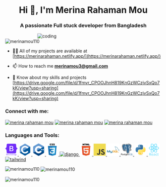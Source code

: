 <h1 align="center">Hi 👋, I'm Merina Rahaman Mou</h1>
<h3 align="center">A passionate Full stuck developer from Bangladesh</h3>
<img align="right" alt="coding" width="400" src="![image](https://github.com/MerinaMou110/MerinaMou110/assets/122225168/a09eb90b-dace-44fe-a7e2-69f7977965b0)
">
<p align="left"> <img src="https://komarev.com/ghpvc/?username=merinamou110&label=Profile%20views&color=0e75b6&style=flat" alt="merinamou110" /> </p>

- 👨‍💻 All of my projects are available at [https://merinarahaman.netlify.app/](https://merinarahaman.netlify.app/)

- 📫 How to reach me **merinamou3@gmail.com**

- 📄 Know about my skills and projects [https://drive.google.com/file/d/1fmvr_CPOOJhnH819KnGzWCzjvSxQo7kK/view?usp=sharing](https://drive.google.com/file/d/1fmvr_CPOOJhnH819KnGzWCzjvSxQo7kK/view?usp=sharing)

<h3 align="left">Connect with me:</h3>
<p align="left">
<a href="https://linkedin.com/in/merina rahaman mou" target="blank"><img align="center" src="https://raw.githubusercontent.com/rahuldkjain/github-profile-readme-generator/master/src/images/icons/Social/linked-in-alt.svg" alt="merina rahaman mou" height="30" width="40" /></a>
<a href="https://www.hackerrank.com/merina rahaman mou" target="blank"><img align="center" src="https://raw.githubusercontent.com/rahuldkjain/github-profile-readme-generator/master/src/images/icons/Social/hackerrank.svg" alt="merina rahaman mou" height="30" width="40" /></a>
<a href="https://www.leetcode.com/merina rahaman mou" target="blank"><img align="center" src="https://raw.githubusercontent.com/rahuldkjain/github-profile-readme-generator/master/src/images/icons/Social/leet-code.svg" alt="merina rahaman mou" height="30" width="40" /></a>
</p>

<h3 align="left">Languages and Tools:</h3>
<p align="left"> <a href="https://getbootstrap.com" target="_blank" rel="noreferrer"> <img src="https://raw.githubusercontent.com/devicons/devicon/master/icons/bootstrap/bootstrap-plain-wordmark.svg" alt="bootstrap" width="40" height="40"/> </a> <a href="https://www.cprogramming.com/" target="_blank" rel="noreferrer"> <img src="https://raw.githubusercontent.com/devicons/devicon/master/icons/c/c-original.svg" alt="c" width="40" height="40"/> </a> <a href="https://www.w3schools.com/cpp/" target="_blank" rel="noreferrer"> <img src="https://raw.githubusercontent.com/devicons/devicon/master/icons/cplusplus/cplusplus-original.svg" alt="cplusplus" width="40" height="40"/> </a> <a href="https://www.w3schools.com/css/" target="_blank" rel="noreferrer"> <img src="https://raw.githubusercontent.com/devicons/devicon/master/icons/css3/css3-original-wordmark.svg" alt="css3" width="40" height="40"/> </a> <a href="https://www.djangoproject.com/" target="_blank" rel="noreferrer"> <img src="https://cdn.worldvectorlogo.com/logos/django.svg" alt="django" width="40" height="40"/> </a> <a href="https://www.w3.org/html/" target="_blank" rel="noreferrer"> <img src="https://raw.githubusercontent.com/devicons/devicon/master/icons/html5/html5-original-wordmark.svg" alt="html5" width="40" height="40"/> </a> <a href="https://developer.mozilla.org/en-US/docs/Web/JavaScript" target="_blank" rel="noreferrer"> <img src="https://raw.githubusercontent.com/devicons/devicon/master/icons/javascript/javascript-original.svg" alt="javascript" width="40" height="40"/> </a> <a href="https://www.mysql.com/" target="_blank" rel="noreferrer"> <img src="https://raw.githubusercontent.com/devicons/devicon/master/icons/mysql/mysql-original-wordmark.svg" alt="mysql" width="40" height="40"/> </a> <a href="https://www.postgresql.org" target="_blank" rel="noreferrer"> <img src="https://raw.githubusercontent.com/devicons/devicon/master/icons/postgresql/postgresql-original-wordmark.svg" alt="postgresql" width="40" height="40"/> </a> <a href="https://www.python.org" target="_blank" rel="noreferrer"> <img src="https://raw.githubusercontent.com/devicons/devicon/master/icons/python/python-original.svg" alt="python" width="40" height="40"/> </a> <a href="https://reactjs.org/" target="_blank" rel="noreferrer"> <img src="https://raw.githubusercontent.com/devicons/devicon/master/icons/react/react-original-wordmark.svg" alt="react" width="40" height="40"/> </a> <a href="https://tailwindcss.com/" target="_blank" rel="noreferrer"> <img src="https://www.vectorlogo.zone/logos/tailwindcss/tailwindcss-icon.svg" alt="tailwind" width="40" height="40"/> </a> </p>

<p><img align="left" src="https://github-readme-stats.vercel.app/api/top-langs?username=merinamou110&show_icons=true&locale=en&layout=compact" alt="merinamou110" /></p>

<p>&nbsp;<img align="center" src="https://github-readme-stats.vercel.app/api?username=merinamou110&show_icons=true&locale=en" alt="merinamou110" /></p>

<p><img align="center" src="https://github-readme-streak-stats.herokuapp.com/?user=merinamou110&" alt="merinamou110" /></p>
